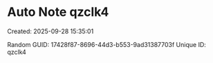 ﻿# Auto Note qzclk4
Created: 2025-09-28 15:35:01

Random GUID: 17428f87-8696-44d3-b553-9ad31387703f
Unique ID: qzclk4
